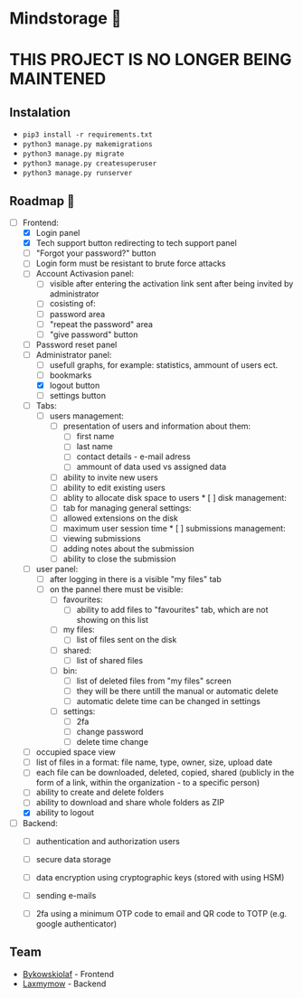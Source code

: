 # Mindstorage 🧠

# **THIS PROJECT IS NO LONGER BEING MAINTENED**

## Instalation
- `pip3 install -r requirements.txt`
- `python3 manage.py makemigrations`
- `python3 manage.py migrate`
- `python3 manage.py createsuperuser`
- `python3 manage.py runserver`

## Roadmap 🚧
- [ ] Frontend: 
  - [x] Login panel 
  - [x] Tech support button redirecting to tech support panel
  - [ ] "Forgot your password?" button
  - [ ] Login form must be resistant to brute force attacks
  - [ ] Account Activasion panel:
    * [ ] visible after entering the activation link sent after being invited by  administrator 
    * [ ] cosisting of:
     * [ ] password area 
     * [ ] "repeat the password" area 
     * [ ] "give password" button
  - [ ] Password reset panel 
  - [ ] Administrator panel:
     * [ ] usefull graphs, for example: statistics, ammount of users ect.
     * [ ] bookmarks
     * [x] logout button 
     * [ ] settings button 
  * [ ] Tabs:
       * [ ] users management:
         * [ ] presentation of users and information about them:
           * [ ] first name 
           * [ ] last name 
           * [ ] contact details - e-mail adress 
           * [ ] ammount of data used vs assigned data
          * [ ] ability to  invite new users 
          * [ ] ability to edit existing users 
          * [ ] ablity to allocate disk space to users 
        * [ ] disk management:
          * [ ] tab for managing general settings:
           * [ ] allowed extensions on the disk 
           * [ ] maximum user session time
        * [ ] submissions management: 
           * [ ] viewing submissions 
           * [ ] adding notes about the submission 
           * [ ] ability to close the submission 
  - [ ] user panel:
    * [ ] after logging in there is a visible "my files" tab 
    * [ ] on the pannel there must be visible:
      * [ ] favourites:
        * [ ] ability to add files to "favourites" tab, which are not showing on this list 
      * [ ] my files:
        * [ ] list of files sent on the disk 
      * [ ] shared:
        * [ ] list of shared files 
      * [ ] bin:
        * [ ] list of deleted files from "my files" screen 
        * [ ] they will be there untill the manual or automatic delete 
        * [ ] automatic delete time can be changed in settings 
      * [ ] settings:
        * [ ] 2fa
        * [ ] change password 
        * [ ] delete time change
  - [ ] occupied space view 
  - [ ] list of files in a format: file name, type, owner, size, upload date
  - [ ] each file can be downloaded, deleted, copied, shared (publicly in  the form of a link, within the organization - to a specific person)
  - [ ] ability to create and delete folders 
  - [ ] ability to download and share whole folders as ZIP
  - [x] ability to logout
- [ ] Backend:
  - [ ] authentication and authorization users 
  - [ ] secure data storage
  - [ ] data encryption using cryptographic keys (stored with using HSM)
  - [ ] sending e-mails 
  - [ ] 2fa using a minimum OTP code to email and QR code to TOTP (e.g. google authenticator)


## Team
- [Bykowskiolaf](https://github.com/bykowskiolaf) - Frontend
- [Laxmymow](https://github.com/laxmymow) - Backend
